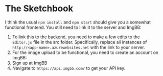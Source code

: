 # The Sketchbook

I think the usual ```npm install``` and ```npm start``` should give you a somewhat functional frontend. You still need to link it to the server and ImgBB: 
1. To link this to the backend, you need to make a few edits to the ```Editor.js``` file in the src folder. Specifically, replace all instances of ```http://<app-name>.azurewebsites.net``` with the link to your server.
2. For the image upload to be functional, you need to create an account on ImgBB:
  1. Sign up at ImgBB
  2. Navigate to ```https://api.imgbb.com/``` to get your API key.

